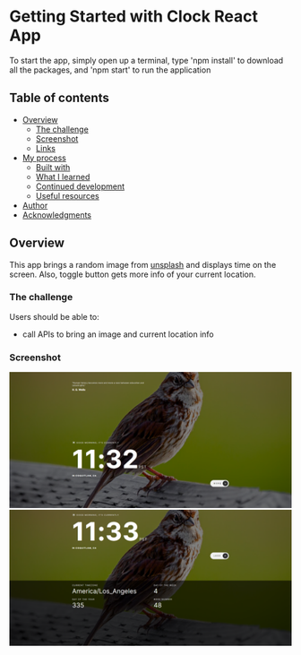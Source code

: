# Getting Started with Clock React App
To start the app, simply open up a terminal, type 'npm install' to download all the packages, and 'npm start' to run the application

## Table of contents

- [Overview](#overview)
  - [The challenge](#the-challenge)
  - [Screenshot](#screenshot)
  - [Links](#links)
- [My process](#my-process)
  - [Built with](#built-with)
  - [What I learned](#what-i-learned)
  - [Continued development](#continued-development)
  - [Useful resources](#useful-resources)
- [Author](#author)
- [Acknowledgments](#acknowledgments)

## Overview
This app brings a random image from [unsplash](https://www.unsplash.com/) and displays time on the screen. Also, toggle button gets more info of your current location.

### The challenge
Users should be able to:
- call APIs to bring an image and current location info

### Screenshot
![](./desktop.png?raw=true "Desktop Landing")
![](./desktopActive.png?raw=true "Desktop Active")